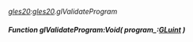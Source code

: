 _[gles20](../../modules/gles20/gles20-module.md):[gles20](../../modules/gles20/gles20-module.md).glValidateProgram_
##### Function glValidateProgram:Void( program_:[GLuint](../../modules/gles20/gles20-gluint.md) )
